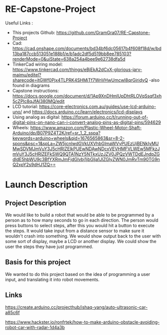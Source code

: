 # RE-Capstone-Project
Useful Links : 
 - This projects Github: https://github.com/GramGra07/RE-Capstone-Project
 - Cad: https://cad.onshape.com/documents/bd34bf6dc05617b4f608f18d/w/bd13ba187ccb513051e188b1/e/b1adc2df5d519bb8ee785103?renderMode=0&uiState=638a254a4bee9e62738dfa5d
 - TinkerCad wiring model: https://www.tinkercad.com/things/eBjEkA2dCxX-glorious-jarv-maimu/editel?sharecode=itGWf0Pjx4TLPRK4SHMiTf7WnVHwUmcwl8qrGiridyQ
    -also found in diagrams
 - Capstone instructions: https://docs.google.com/document/d/1Ap9XnDHmlUpDhtRLOVqSsqf3xh5cZPlc8qJfAl380MQ/edit
 - LCD tutorial: https://core-electronics.com.au/guides/use-lcd-arduino-uno/ and https://docs.arduino.cc/learn/electronics/lcd-displays
 - Using analog as digital: https://forum.arduino.cc/t/running-out-of-digital-pins-on-nano-can-i-convert-analog-pins-as-digital-pins/594629
 - Wheels: https://www.amazon.com/Plastic-Wheel-Motor-Shaft-Arduino/dp/B07P9Z4T2K/ref=sr_1_2_sspa?keywords=arduino+wheels&qid=1676565863&sr=8-2-spons&psc=1&spLa=ZW5jcnlwdGVkUXVhbGlmaWVyPUEzUjBENkIyMUMwSDVMJmVuY3J5cHRlZElkPUEwNDAwNDcxVEVHMFVLWEw5MFkzJmVuY3J5cHRlZEFkSWQ9QTA1NzY5NTkxUzJZV0JPQzVWTDdEJndpZGdldE5hbWU9c3BfYXRmJmFjdGlvbj1jbGlja1JlZGlyZWN0JmRvTm90TG9nQ2xpY2s9dHJ1ZQ==
# Launch Description

## Project Description
We would like to build a robot that would be able to be programmed by a person as to how many seconds to go in each direction. The person would press buttons to select steps, after this you would hit a button to execute the steps. It would take input from a distance sensor to make sure it wouldn't crash into something. We would show output back to the user with some sort of display, maybe a LCD or another display. We could show the user the steps they have just programmed.

## Basis for this project
We wanted to do this project based on the idea of programming a user input, and translating it into robot movements.

## Links
https://create.arduino.cc/projecthub/ishaq-yang/auto-ultrasonic-car-a85c6f

https://www.hackster.io/ronfrtek/how-to-make-arduino-obstacle-avoiding-robot-car-with-radar-1d4a3b
